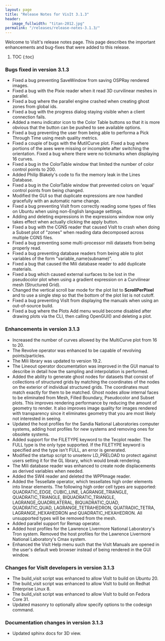 ```yaml
---
layout: page
title: "Release Notes for VisIt 3.1.3"
header:
   image_fullwidth: "titan-2012.jpg"
permalink: "/releases/release-notes-3.1.3/"
---
```


Welcome to VisIt's release notes page. This page describes the important
enhancements and bug-fixes that were added to this release.

1. TOC
{:toc}

### Bugs fixed in version 3.1.3

* Fixed a bug preventing SaveWindow from saving OSPRay rendered images.
* Fixed a bug with the Pixie reader when it read 3D curvilinear meshes in parallel.
* Fixed a bug where the parallel engine crashed when creating ghost zones from global ids.
* Fixed a bug with the progress dialog staying visible when a client connection fails.
* Added a menu indicator icon to the Color Table buttons so that it is more obvious that the button can be pushed to see available options.
* Fixed a bug preventing the user from being able to performa a Pick Through Time using mesh quality metrics.
* Fixed a couple of bugs with the MutilCurve plot. Fixed a bug where portions of the axes were missing or incomplete after switching the orientation. Fixed a bug where there were no tickmarks when displaying 16 curves.
* Fixed a bug in the ColorTable window that limited the number of color control points to 200.
* Added Philip Blakely's code to fix the memory leak in the Lines Database.
* Fixed a bug in the ColorTable window that prevented colors on 'equal' control points from being changed.
* Modified the GUI so that duplicate expressions are now handled gracefully with an automatic name change.
* Fixed a bug preventing VisIt from correctly reading some types of files on Ubuntu when using non-English language settings.
* Adding and deleting expressions in the expressions window now only takes effect when actually clicking the apply button.
* Fixed a bug with the CGNS reader that caused VisIt to crash when doing a Subset plot of "zones" when reading data decomposed across multiple CGNS files.
* Fixed a bug preventing some multi-processor mili datasets from being properly read.
* Fixed a bug preventing database readers from being able to plot variables of the form "variable_name(subname)".
* Fixed a bug that caused the Mili database reader to add duplicate materials.
* Fixed a bug which caused external surfaces to be lost in the pseudocolor plot when using a gradient expression on a Curvilinear mesh (Structured Grid).
* Changed the vertical scroll bar mode for the plot list to <b>ScrollPerPixel</b> and to use a single step so that the bottom of the plot list is not cutoff.
* Fixed a bug preventing VisIt from displaying the manuals when using an out-of-source build.
* Fixed a bug where the Plots Add menu would become disabled after drawing plots via the CLI, then calling OpenGUI() and deleting a plot.

### Enhancements in version 3.1.3

* Increased the number of curves allowed by the MultiCurve plot from 16 to 20.
* The Revolve operator was enhanced to be capable of revolving points/particles.
* The Mili library was updated to version 19.2.
* The Lineout operator documentation was improved in the GUI manual to describe in detail how the sampling and interpolation is performed.
* Added the ability to generate ghost nodes for datasets that consist of collections of structured grids by matching the coordinates of the nodes on the exterior of individual structured grids. The coordinates must match exactly for them to be matched. Ghost nodes allow internal faces to be eliminated from Mesh, Filled Boundary, Pseudocolor and Subset plots. This improves rendering performance by reducing the amount of geometry to render. It also improves image quality for images rendered with transparency since it eliminates geometry that you are most likely not interested in seeing.
* Updated the host profiles for the Sandia National Laboratories computer systems, adding host profiles for new systems and removing ones for obsolete systems.
* Added support for the FILETYPE keyword to the Tecplot reader. The FULL type is the only type supported. If the FILETYPE keyword is specified and the type isn't FULL, an error is generated.
* Modified the startup script to unsetenv LD_PRELOAD to protect against users setting it for the GL library, which would break rendering.
* The Mili database reader was enhanced to create node displacements as derived variables when needed.
* Added the SW4 reader and deleted the WPPImage reader.
* Added the Tessellate operator, which tessellates high order elements into linear elements. The following high order cell types are supported: QUADRATIC_EDGE, CUBIC_LINE, LAGRANGE_TRIANGLE, QUADRATIC_TRIANGLE, BIQUADRATIC_TRIANGLE, LAGRANGE_QUADRILATERAL, BIQUADRATIC_QUAD, QUADRATIC_QUAD, LAGRANGE_TETRAHEDRON, QUATRADIC_TETRA, LAGRANGE_HEXAHEDRON and QUADRATIC_HEXAHEDRON. All unsupported types will be removed from the mesh.
* Added parallel support for Remap operator.
* Added host profiles for the Lawrence Livermore National Laboratory's Tron system. Removed the host profiles for the Lawrence Livermore National Laboratory's Cmax system.
* Enhanced the VisIt Help menu such that the VisIt Manuals are opened in the user's default web browser instead of being rendered in the GUI window.

### Changes for VisIt developers in version 3.1.3

* The build_visit script was enhanced to allow VisIt to build on Ubuntu 20.
* The build_visit script was enhanced to allow VisIt to build on Redhat Enterprise Linux 8.
* The build_visit script was enhanced to allow VisIt to build on Fedora Core 31.
* Updated masonry to optionally allow specify options to the codesign command.

### Documentation changes in version 3.1.3

* Updated sphinx docs for 3D view.
